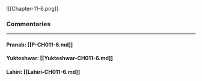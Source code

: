 ![[Chapter-11-6.png]]

### Commentaries

---

#### Pranab: [[P-CH011-6.md]]

#### Yukteshwar: [[Yukteshwar-CH011-6.md]]

#### Lahiri: [[Lahiri-CH011-6.md]]
